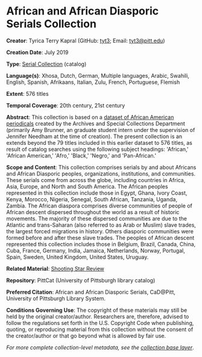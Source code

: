 # African and African Diasporic Serials Collection 

**Creator**: Tyrica Terry Kapral (GitHub: [tyt3](https://github.com/tyt3); Email: [tyt3@pitt.edu](mailto:tyt3@pitt.edu))

**Creation Date**: July 2019

**Type**: [Serial Collection](https://github.com/CaDatPitt/documentation/blob/master/data-dictionary/serial-collections.md) (catalog)

**Language(s)**: Xhosa, Dutch, German, Multiple languages, Arabic, Swahili, English, Spanish, Afrikaans, Italian, Zulu, French, Portuguese, Flemish

**Extent**: 576 titles

**Temporal Coverage**: 20th century, 21st century

**Abstract**: This collection is based on a [dataset of African American periodicals](https://pitt.app.box.com/s/ax4qyyuyv4to25cdfvwegh7masoegqeyl) created by the
Archives and Special Collections Department (primarily Amy Brunner, an graduate student intern under the supervision of Jennifer Needham at the time of creation). The
present collection is an extends beyond the 79 titles included in this earlier dataset to 576 titles, as result of catalog searches using the following subject headings:
'African,' 'African American,' 'Afro,' 'Black,' 'Negro,' and 'Pan-African.'

**Scope and Content**: This collection comprises serials by and about Africans and African Diasporic peoples, organizations, institutions, and communities. These serials come from across the globe, including countries in Africa, Asia, Europe, and North and South America. The African peoples represented in this collection include those in Egypt, Ghana, Ivory Coast, Kenya, Morocco, Nigeria, Senegal, South African, Tanzania, Uganda, Zambia. The African diaspora comprises diverse communities of people of African descent dispersed throughout the world as a result of historic movements. The majority of these dispersed communities are due to the Atlantic and trans-Saharan (also referred to as Arab or Muslim) slave trades, the largest forced migrations in history. Others diasporic communities were formed before and after these slave trades. The peoples of African descent represented this collection includes those in Belgium, Brazil, Canada, China, Cuba, France, Germany, India, Jamaica, Netherlands, Norway, Portugal, Spain, Sweden, United Kingdom, United States, Uruguay.

**Related Material**: [Shooting Star Review](https://github.com/CaDatPitt/data-layers/tree/master/base-layers/shooting-star-review)

**Repository**: PittCat (University of Pittsburgh library catalog)

**Preferred Citation**: African and African Diasporic Serials, CaD@Pitt, University of Pittsburgh Library System.

**Conditions Governing Use**: The copyright of these materials may still be held by the original creator/author. Researchers are, therefore, advised to follow the regulations set forth in the U.S. Copyright Code when publishing, quoting, or reproducing material from this collection without the consent of the creator/author or that go beyond what is allowed by fair use.

_For more complete collection-level metadata, see the [collection base layer](https://github.com/CaDatPitt/data-layers/blob/master/base-layers/african-and-african-diasporic-serials/african-and-african-diasporic-serials-collection-base-layer.csv)_.
